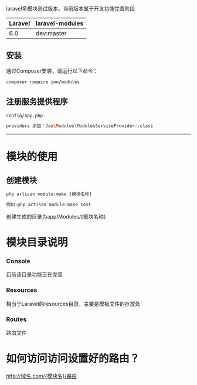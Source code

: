 laravel多模块测试版本，当前版本属于开发功能完善阶段

| **Laravel**  |  **laravel-modules** |
|---|---|
| 6.0  | dev:master  |

## 安装

通过Composer安装，请运行以下命令：

``` bash
composer require jou/modules
```



## 注册服务提供程序

``` bash
config/app.php 

providers 添加：Jou\Modules\ModulesServiceProvider::class
```
---------------------------------------
# 模块的使用

## 创建模块

``` bash
php artisan module:make {模块名称}

例如:php artisan module:make test
```
创建生成的目录为app/Modules/{模块名称}

# 模块目录说明


### Console
目前该目录功能正在完善

### Resources
相当于Laravel的resources目录，主要是模板文件的存放处

### Routes
路由文件



# 如何访问访问设置好的路由？

http://域名.com/{模块名}/路由


